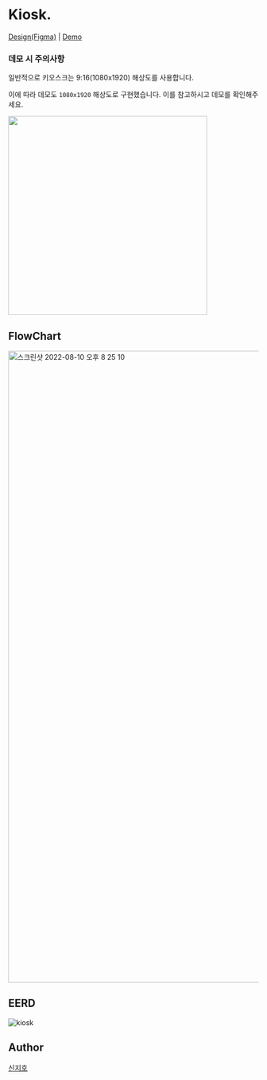 # Kiosk.

[Design(Figma)](https://www.figma.com/file/s7MUi94fpbUShflS7hG82W/%EC%9A%B0%EC%95%84%ED%95%9C-%ED%85%8C%ED%81%AC-%EC%BA%A0%ED%94%84-5%2C6-%EC%A3%BC%EC%B0%A8---%ED%82%A4%EC%98%A4%EC%8A%A4%ED%81%AC?node-id=0%3A1)
| [Demo](54.180.132.31)

### 데모 시 주의사항

일반적으로 키오스크는 9:16(1080x1920) 해상도를 사용합니다.

이에 따라 데모도 `1080x1920` 해상도로 구현했습니다. 이를 참고하시고 데모를 확인해주세요.

<img width="400" src="https://user-images.githubusercontent.com/60956392/184156764-cdea33af-29af-44a0-b895-c0c4d724194d.png" />


## FlowChart

<img width="1270" alt="스크린샷 2022-08-10 오후 8 25 10" src="https://user-images.githubusercontent.com/60956392/183889698-6c058fdf-cb0a-4183-b2e8-10202ec58da9.png">

## EERD

![kiosk](https://user-images.githubusercontent.com/60956392/183889739-21c31e31-9e3a-4269-b43f-e05fb8c672f8.png)

## Author

[신지호](https://github.com/Zih0)
